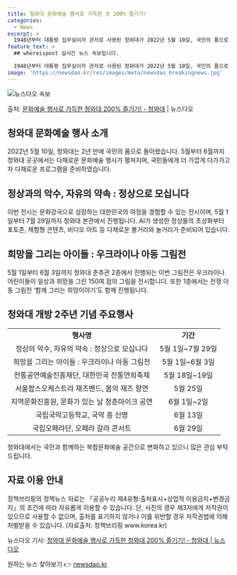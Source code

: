 ```yaml
---
title: 청와대 문화예술 행사로 가득한 곳 200% 즐기기!
categories:
  - News
excerpt: >
  1948년부터 대통령 집무실이자 관저로 사용된 청와대가 2022년 5월 10일, 국민의 품으로 돌아왔습니다.…
feature_text: >
  ## whereispost 실시간 뉴스 속보입니다.

  1948년부터 대통령 집무실이자 관저로 사용된 청와대가 2022년 5월 10일, 국민의 품으로 돌아왔습니다.…
image: 'https://newsdao.kr/res/images/meta/newsdao_breakingnews.jpg'
---
```


![뉴스다오 속보](https://newsdao.kr/res/images/meta/newsdao_breakingnews.jpg)

<p>출처: <a href="https://newsdao.kr/3788" rel="dofollow">문화예술 행사로 가득한 청와대 200% 즐기기! - 청와대</a> | 뉴스다오</p>

<h2 data-ke-size="size26">청와대 문화예술 행사 소개</h2>
<p data-ke-size="size16">2022년 5월 10일, 청와대는 2년 만에 국민의 품으로 돌아왔습니다. 5월부터 6월까지 청와대 곳곳에서는 다채로운 문화예술 행사가 펼쳐지며, 국민들에게 더 가깝게 다가가고자 다채로운 프로그램을 준비하였습니다.</p>

<h2 data-ke-size="size24">정상과의 악수, 자유의 약속 : 정상으로 모십니다</h2>
<p data-ke-size="size16">이번 전시는 문화강국으로 성장하는 대한민국의 여정을 경험할 수 있는 전시이며, 5월 1일부터 7월 29일까지 청와대 본관에서 진행됩니다. AI가 생성한 정상들의 초상화부터 포토존, 체험형 콘텐츠, 비디오 아트 등 다채로운 볼거리와 놀거리가 준비되어 있습니다.</p>

<h2 data-ke-size="size24">희망을 그리는 아이들 : 우크라이나 아동 그림전</h2>
<p data-ke-size="size16">5월 1일부터 6월 3일까지 청와대 춘추관 2층에서 진행되는 이번 그림전은 우크라이나 어린이들이 일상과 희망을 그린 150여 점의 그림을 전시합니다. 또한 1층에서는 전쟁 아동 그림전 ‘함께 그리는 희망이야기’도 함께 진행됩니다.</p>

<h2 data-ke-size="size24">청와대 개방 2주년 기념 주요행사</h2>
<table>
	<tr>
		<td style="text-align: center; height: 17px;"><b>행사명</b></td>
		<td style="text-align: center; height: 17px;"><b>기간</b></td>
	</tr>
	<tr>
		<td style="text-align: center; height: 17px;">정상의 악수, 자유의 약속 : 정상으로 모십니다</td>
		<td style="text-align: center; height: 17px;">5월 1일~7월 29일</td>
	</tr>
	<tr>
		<td style="text-align: center; height: 17px;">희망을 그리는 아이들 : 우크라이나 아동 그림전</td>
		<td style="text-align: center; height: 17px;">5월 1일~6월 3일</td>
	</tr>
	<tr>
		<td style="text-align: center; height: 17px;">전통공연예술진흥재단, 대한민국 전통연희축제</td>
		<td style="text-align: center; height: 17px;">5월 18일~19일</td>
	</tr>
	<tr>
		<td style="text-align: center; height: 17px;">서울팝스오케스트라 재즈밴드, 봄의 재즈 향연</td>
		<td style="text-align: center; height: 17px;">5월 25일</td>
	</tr>
	<tr>
		<td style="text-align: center; height: 17px;">지역문화진흥원, 문화가 있는 날 청춘마이크 공연</td>
		<td style="text-align: center; height: 17px;">6월 1일~2일</td>
	</tr>
	<tr>
		<td style="text-align: center; height: 17px;">국립국악고등학교, 국악 흥 신명</td>
		<td style="text-align: center; height: 17px;">6월 13일</td>
	</tr>
	<tr>
		<td style="text-align: center; height: 17px;">국립오페라단, 오페라 갈라 콘서트</td>
		<td style="text-align: center; height: 17px;">6월 29일</td>
	</tr>
</table>
<p data-ke-size="size16">청와대에서는 국민과 함께하는 복합문화예술 공간으로 변화하고 있으니 많은 관심 부탁드립니다.</p>

<h2 data-ke-size="size24">자료 이용 안내</h2>
<p data-ke-size="size16">정책브리핑의 정책뉴스 자료는 「공공누리 제4유형:출처표시+상업적 이용금지+변경금지」의 조건에 따라 자유롭게 이용할 수 있습니다. 단, 사진의 경우 제3자에게 저작권이 있으므로 사용할 수 없으며, 출처를 표기하지 않거나 이를 위반할 경우 저작권법에 의해 처벌받을 수 있습니다. (자료출처: 정책브리핑 www.korea.kr)</p>
<p data-ke-size="size16">뉴스다오 기사: <a href="https://newsdao.kr/3788">청와대 문화예술 행사로 가득한 청와대 200% 즐기기! - 청와대 | 뉴스다오</a></p> 

원하는 뉴스 찾아보기 👉 <a href="https://newsdao.kr" rel="dofollow">newsdao.kr</a>



